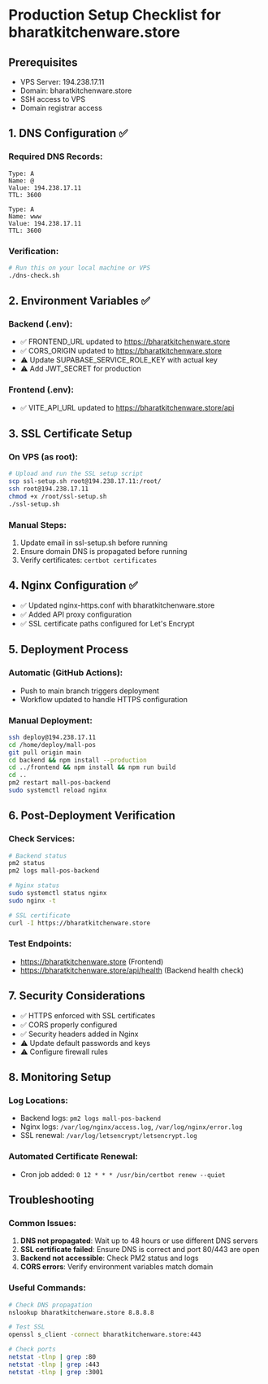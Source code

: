 # Production Setup Checklist for bharatkitchenware.store

## Prerequisites
- VPS Server: 194.238.17.11
- Domain: bharatkitchenware.store
- SSH access to VPS
- Domain registrar access

## 1. DNS Configuration ✅

### Required DNS Records:
```
Type: A
Name: @
Value: 194.238.17.11
TTL: 3600

Type: A
Name: www
Value: 194.238.17.11
TTL: 3600
```

### Verification:
```bash
# Run this on your local machine or VPS
./dns-check.sh
```

## 2. Environment Variables ✅

### Backend (.env):
- ✅ FRONTEND_URL updated to https://bharatkitchenware.store
- ✅ CORS_ORIGIN updated to https://bharatkitchenware.store
- ⚠️ Update SUPABASE_SERVICE_ROLE_KEY with actual key
- ⚠️ Add JWT_SECRET for production

### Frontend (.env):
- ✅ VITE_API_URL updated to https://bharatkitchenware.store/api

## 3. SSL Certificate Setup

### On VPS (as root):
```bash
# Upload and run the SSL setup script
scp ssl-setup.sh root@194.238.17.11:/root/
ssh root@194.238.17.11
chmod +x /root/ssl-setup.sh
./ssl-setup.sh
```

### Manual Steps:
1. Update email in ssl-setup.sh before running
2. Ensure domain DNS is propagated before running
3. Verify certificates: `certbot certificates`

## 4. Nginx Configuration ✅

- ✅ Updated nginx-https.conf with bharatkitchenware.store
- ✅ Added API proxy configuration
- ✅ SSL certificate paths configured for Let's Encrypt

## 5. Deployment Process

### Automatic (GitHub Actions):
- Push to main branch triggers deployment
- Workflow updated to handle HTTPS configuration

### Manual Deployment:
```bash
ssh deploy@194.238.17.11
cd /home/deploy/mall-pos
git pull origin main
cd backend && npm install --production
cd ../frontend && npm install && npm run build
cd ..
pm2 restart mall-pos-backend
sudo systemctl reload nginx
```

## 6. Post-Deployment Verification

### Check Services:
```bash
# Backend status
pm2 status
pm2 logs mall-pos-backend

# Nginx status
sudo systemctl status nginx
sudo nginx -t

# SSL certificate
curl -I https://bharatkitchenware.store
```

### Test Endpoints:
- https://bharatkitchenware.store (Frontend)
- https://bharatkitchenware.store/api/health (Backend health check)

## 7. Security Considerations

- ✅ HTTPS enforced with SSL certificates
- ✅ CORS properly configured
- ✅ Security headers added in Nginx
- ⚠️ Update default passwords and keys
- ⚠️ Configure firewall rules

## 8. Monitoring Setup

### Log Locations:
- Backend logs: `pm2 logs mall-pos-backend`
- Nginx logs: `/var/log/nginx/access.log`, `/var/log/nginx/error.log`
- SSL renewal: `/var/log/letsencrypt/letsencrypt.log`

### Automated Certificate Renewal:
- Cron job added: `0 12 * * * /usr/bin/certbot renew --quiet`

## Troubleshooting

### Common Issues:
1. **DNS not propagated**: Wait up to 48 hours or use different DNS servers
2. **SSL certificate failed**: Ensure DNS is correct and port 80/443 are open
3. **Backend not accessible**: Check PM2 status and logs
4. **CORS errors**: Verify environment variables match domain

### Useful Commands:
```bash
# Check DNS propagation
nslookup bharatkitchenware.store 8.8.8.8

# Test SSL
openssl s_client -connect bharatkitchenware.store:443

# Check ports
netstat -tlnp | grep :80
netstat -tlnp | grep :443
netstat -tlnp | grep :3001
```